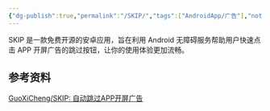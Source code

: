 ```yaml
---
{"dg-publish":true,"permalink":"/SKIP/","tags":["AndroidApp/广告"],"noteIcon":""}
---
```


SKIP 是一款免费开源的安卓应用，旨在利用 Android 无障碍服务帮助用户快速点击 APP 开屏广告的跳过按钮，让你的使用体验更加流畅。


## 参考资料
[GuoXiCheng/SKIP: 自动跳过APP开屏广告](https://github.com/GuoXiCheng/SKIP)